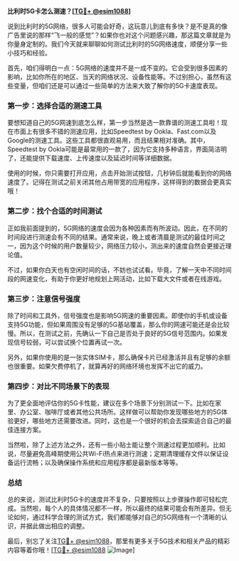 **比利时5G卡怎么测速？[[TG💪+ @esim1088](https://t.me/s/esim1088)]**

说到比利时的5G网络，很多人可能会好奇，这玩意儿到底有多快？是不是真的像广告里说的那样“飞一般的感觉”？如果你也对这个问题感兴趣，那这篇文章就是为你量身定制的。我们今天就来聊聊如何测试比利时的5G网络速度，顺便分享一些小技巧和经验。

首先，咱们得明白一点：5G网络的速度并不是一成不变的。它会受到很多因素的影响，比如你所在的地区、当天的网络状况、设备性能等。不过别担心，虽然有这些变量，但咱们还是可以通过一些简单的方法来大致了解你的5G卡速度表现。

### **第一步：选择合适的测速工具**

要想知道自己的5G网速到底怎么样，第一步当然是选一款靠谱的测速工具啦！现在市面上有很多不错的测速应用，比如Speedtest by Ookla、Fast.com以及Google的测速工具。这些工具都很直观易用，而且结果相对准确。其中，Speedtest by Ookla可能是最常用的一款了，因为它支持多种语言，界面简洁明了，还能提供下载速度、上传速度以及延迟时间等详细数据。

使用的时候，你只需要打开应用，点击开始测试按钮，几秒钟后就能看到你的网络速度了。记得在测试之前关闭其他占用带宽的应用程序，这样得到的数据会更真实哦！

### **第二步：找个合适的时间测试**

正如我前面提到的，5G网络的速度会因为各种因素而有所波动。因此，在不同的时间段进行测速会有不同的结果。通常来说，晚上或者清晨是测试的最佳时间之一，因为这个时候的用户数量较少，网络压力较小，测出来的速度自然会更接近理论值。

不过，如果你白天也有空闲时间的话，不妨也试试看。毕竟，了解一天中不同时间段的网速变化，有助于你更好地规划上网活动，比如下载大文件或者在线游戏。

### **第三步：注意信号强度**

除了时间和工具外，信号强度也是影响5G网速的重要因素。即使你的手机或设备支持5G功能，但如果周围没有足够的5G基站覆盖，那么你的网速可能还是会比较慢。所以，在测试之前，先确认一下自己是否处于良好的5G信号范围内。如果发现信号较弱，可以尝试换个位置再试一次。

另外，如果你使用的是一张实体SIM卡，那么确保卡片已经激活并且有足够的余额也很重要。如果欠费停机了，就算再好的网络环境也发挥不出它的威力。

### **第四步：对比不同场景下的表现**

为了更全面地评估你的5G卡性能，建议在多个场景下分别测试一下。比如在家里、办公室、咖啡厅或者其他公共场所。这样做可以帮助你发现哪些地方的5G体验更好，哪些地方还需要改进。同时，这也是一个很好的机会去探索适合自己的最佳连接方案。

当然啦，除了上述方法之外，还有一些小贴士能让整个测速过程更加顺利。比如说，尽量避免高峰期使用公共Wi-Fi热点来进行测速；定期清理缓存文件以保证设备运行流畅；以及确保操作系统和应用程序都是最新版本等等。

### **总结**

总的来说，测试比利时5G卡的速度并不复杂，只要按照以上步骤操作即可轻松完成。当然啦，每个人的具体情况都不一样，所以最终的结果可能会有所差异。但无论如何，通过科学合理的测试方式，我们都能够对自己的5G网络有一个清晰的认识，并据此做出相应的调整。

最后，别忘了关注[TG💪+ @esim1088](https://t.me/s/esim1088)，那里有更多关于5G技术和相关产品的精彩内容等着你哦！[[TG💪+ @esim1088](https://t.me/s/esim1088) ![Image](https://i.postimg.cc/4NQfJmqS/Snipaste-2025-05-13-00-14-12.png)]